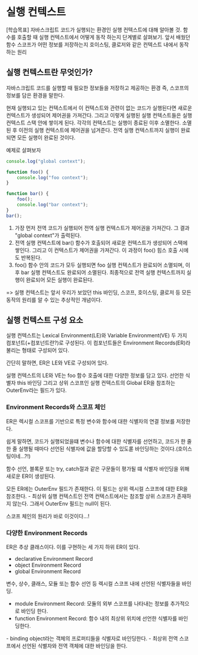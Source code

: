 # 실행 컨텍스트

[학습목표]
자바스크립트 코드가 실행되는 환경인 실행 컨텍스트에 대해 알아볼 것.
함수를 호출할 때 실행 컨텍스트에서 어떻게 동작 하는지 단계별로 살펴보기.
앞서 배웠던 함수 스코프가 어떤 정보를 저장하는지
호이스팅, 클로저와 같은 컨텍스트 내에서 동작하는 원리

## 실행 컨텍스트란 무엇인가?

자바스크립트 코드를 실행할 때 필요한 정보들을 저장하고 제공하는 환경
즉, 스코프의 정보를 담은 환경을 말한다.

현재 실행되고 있는 컨텍스트에서 이 컨텍스트와 관련이 없는 코드가 실행된다면 새로운 컨텍스트가 생성되어 제어권을 가져간다.
그리고 이렇게 실행된 실행 컨텍스트들은 실행 컨텍스트 스택 안에 쌓이게 된다.
각각의 컨텍스트는 실행이 종료된 이후 소멸한다.
소멸된 후 이전의 실행 컨텍스트에 제어권을 넘겨준다.
전역 실행 컨텍스트까지 실행이 완료되면 모든 실행이 완료된 것이다.

예제로 살펴보자

```javascript
console.log("global context");

function foo() {
    console.log("foo context");
}

function bar() {
    foo();
    console.log("bar context");
}
bar();
```

1. 가장 먼저 전역 코드가 실행되어 전역 실행 컨텍스트가 제어권을 가져간다. 그 결과 "global context"가 출력된다.
2. 전역 실행 컨텍스트에 bar() 함수가 호출되어 새로운 컨텍스트가 생성되어 스택에 쌓인다. 그리고 이 컨텍스트가 제어권을 가져간다. 이 과정이 foo() 힘스 호출 시에도 반복된다.
3. foo() 함수 안의 코드가 모두 실행되면 foo 실행 컨텍스트가 완료되어 소멸되며, 이후 bar 실행 컨텍스트도 완료되어 소멸된다. 최종적으로 전역 실행 컨텍스트까지 실행이 완료되어 모든 실행이 완료된다.

=> 실행 컨텍스트는 앞서 우리가 보았던 this 바인딩, 스코프, 호이스팅, 클로저 등 모든 동작의 원리를 알 수 있는 추상적인 개념이다.

## 실행 컨텍스트 구성 요소

실행 컨텍스트는 Lexical Environment(LE)와 Variable Environment(VE) 두 가지 컴포넌트(+컴포넌트란?)로 구성된다.
이 컴포넌트들은 Environment Records(ER)라 불리는 형태로 구성되어 있다.

간단히 말하면, ER은 LE와 VE로 구성되어 있다.

실행 컨텍스트의 LE와 VE는 foo 함수 호출에 대한 다양한 정보를 담고 있다. 선언한 식별자 this 바인딩 그리고 상위 스코프인 실행 컨텍스트의 Global ER을 참조하는 OuterEnv라는 필드가 있다.

### Environment Records와 스코프 체인

ER은 렉시컬 스코프를 기반으로 특정 변수와 함수에 대한 식별자의 연결 정보를 저장한다.

쉽게 말하면, 코드가 실행되었을떄 변수나 함수에 대한 식별자를 선언하고, 코드가 한 줄 한 줄 실행될 때마다 선언된 식별자에 값을 할당할 수 있도롣 바인딩하는 것이다.(호이스팅이네...?!)

함수 선언, 블록문 또는 try, catch절과 같은 구문들이 평가될 떄 식별자 바인딩을 위해 새로운 ER이 생성된다.

모든 ER에는 OuterEnv 필드가 존재한다.
이 필드는 상위 렉시컬 스코프에 대한 ER을 참조한다. - 최상위 실행 컨텍스트인 전역 컨텍스트에서는 참조할 상위 스코프가 존재하지 않는다. 그래서 OuterEnv 필드는 null이 된다.

스코프 체인의 원리가 바로 이것이다...!

### 다양한 Environment Records

ER은 추상 클래스이다.
이를 구현하는 세 가지 하위 ER이 있다.

-   declarative Environment Record
-   object Environment Record
-   global Environment Record

<declarative Environment Records>
변수, 상수, 클래스, 모듈 또는 함수 선언 등 렉시컬 스코프 내에 선언된 식별자들을 바인딩.

-   module Environment Record: 모듈의 외부 스코프를 나타내는 정보를 추가적으로 바인딩 한다.
-   function Environment Record: 함수 내의 최상위 위치에 선언한 식별자를 바인딩한다.

<object Envrionment Record>
- binding object라는 객체의 프로퍼티들을 식별자로 바인딩한다.

<global Environment Record>
- 최상위 전역 스코프에서 선언된 식별자와 전역 객체에 대한 바인딩을 한다.
